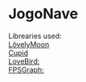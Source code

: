 # JogoNave
Librearies used: <br />
<a href="https://love2d.org/forums/viewtopic.php?f=5&t=38702">LövelyMoon</a><br />
<a href="https://love2d.org/wiki/Cupid">Cupid</a><br />
<a href="https://github.com/rxi/lovebird/">LoveBird:</a><br />
<a href="https://github.com/icrawler/FPSGraph">FPSGraph:</a><br />

